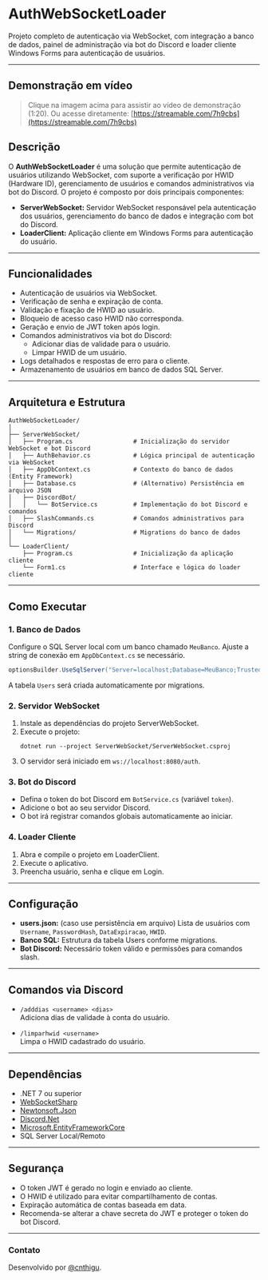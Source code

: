 # AuthWebSocketLoader

Projeto completo de autenticação via WebSocket, com integração a banco de dados, painel de administração via bot do Discord e loader cliente Windows Forms para autenticação de usuários.

---

## Demonstração em vídeo


> Clique na imagem acima para assistir ao vídeo de demonstração (1:20).
Ou acesse diretamente: [https://streamable.com/7h9cbs](https://streamable.com/7h9cbs)


## Descrição

O **AuthWebSocketLoader** é uma solução que permite autenticação de usuários utilizando WebSocket, com suporte a verificação por HWID (Hardware ID), gerenciamento de usuários e comandos administrativos via bot do Discord. O projeto é composto por dois principais componentes:

- **ServerWebSocket:** Servidor WebSocket responsável pela autenticação dos usuários, gerenciamento do banco de dados e integração com bot do Discord.
- **LoaderClient:** Aplicação cliente em Windows Forms para autenticação do usuário.

---

## Funcionalidades

- Autenticação de usuários via WebSocket.
- Verificação de senha e expiração de conta.
- Validação e fixação de HWID ao usuário.
- Bloqueio de acesso caso HWID não corresponda.
- Geração e envio de JWT token após login.
- Comandos administrativos via bot do Discord:
  - Adicionar dias de validade para o usuário.
  - Limpar HWID de um usuário.
- Logs detalhados e respostas de erro para o cliente.
- Armazenamento de usuários em banco de dados SQL Server.

---

## Arquitetura e Estrutura

```
AuthWebSocketLoader/
│
├── ServerWebSocket/
│   ├── Program.cs                 # Inicialização do servidor WebSocket e bot Discord
│   ├── AuthBehavior.cs            # Lógica principal de autenticação via WebSocket
│   ├── AppDbContext.cs            # Contexto do banco de dados (Entity Framework)
│   ├── Database.cs                # (Alternativo) Persistência em arquivo JSON
│   ├── DiscordBot/
│   │   └── BotService.cs          # Implementação do bot Discord e comandos
│   ├── SlashCommands.cs           # Comandos administrativos para Discord
│   └── Migrations/                # Migrations do banco de dados
│
└── LoaderClient/
    ├── Program.cs                 # Inicialização da aplicação cliente
    └── Form1.cs                   # Interface e lógica do loader cliente
```

---

## Como Executar

### 1. Banco de Dados

Configure o SQL Server local com um banco chamado `MeuBanco`. Ajuste a string de conexão em `AppDbContext.cs` se necessário.

```csharp
optionsBuilder.UseSqlServer("Server=localhost;Database=MeuBanco;Trusted_Connection=True;TrustServerCertificate=True");
```

A tabela `Users` será criada automaticamente por migrations.

### 2. Servidor WebSocket

1. Instale as dependências do projeto ServerWebSocket.
2. Execute o projeto:
   ```
   dotnet run --project ServerWebSocket/ServerWebSocket.csproj
   ```
3. O servidor será iniciado em `ws://localhost:8080/auth`.

### 3. Bot do Discord

- Defina o token do bot Discord em `BotService.cs` (variável `token`).
- Adicione o bot ao seu servidor Discord.
- O bot irá registrar comandos globais automaticamente ao iniciar.

### 4. Loader Cliente

1. Abra e compile o projeto em LoaderClient.
2. Execute o aplicativo.
3. Preencha usuário, senha e clique em Login.

---

## Configuração

- **users.json:** (caso use persistência em arquivo) Lista de usuários com `Username`, `PasswordHash`, `DataExpiracao`, `HWID`.
- **Banco SQL:** Estrutura da tabela Users conforme migrations.
- **Bot Discord:** Necessário token válido e permissões para comandos slash.

---

## Comandos via Discord

- `/adddias <username> <dias>`  
  Adiciona dias de validade à conta do usuário.

- `/limparhwid <username>`  
  Limpa o HWID cadastrado do usuário.

---

## Dependências

- .NET 7 ou superior
- [WebSocketSharp](https://github.com/sta/websocket-sharp)
- [Newtonsoft.Json](https://www.newtonsoft.com/json)
- [Discord.Net](https://github.com/discord-net/Discord.Net)
- [Microsoft.EntityFrameworkCore](https://docs.microsoft.com/ef/)
- SQL Server Local/Remoto

---

## Segurança

- O token JWT é gerado no login e enviado ao cliente.
- O HWID é utilizado para evitar compartilhamento de contas.
- Expiração automática de contas baseada em data.
- Recomenda-se alterar a chave secreta do JWT e proteger o token do bot Discord.

---

### Contato

Desenvolvido por [@cnthigu](https://github.com/cnthigu).
